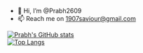 - 👋 Hi, I’m @Prabh2609
- 📫 Reach me on 1907saviour@gmail.com

<!---
Prabh2609/Prabh2609 is a ✨ special ✨ repository because its `README.md` (this file) appears on your GitHub profile.
You can click the Preview link to take a look at your changes.
--->
[![Prabh's GitHub stats](https://github-readme-stats.vercel.app/api?username=Prabh2609&count_private=true&show_icons=true&theme=dracula)](https://github.com/Prabh2609/github-readme-stats)  
[![Top Langs](https://github-readme-stats.vercel.app/api/top-langs/?username=Prabh2609&layout=compact)](https://github.com/anuraghazra/github-readme-stats)
